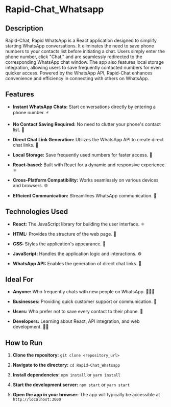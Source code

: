 # Rapid-Chat_Whatsapp

## Description

Rapid-Chat, Rapid WhatsApp is a React application designed to simplify starting WhatsApp conversations.  It eliminates the need to save phone numbers to your contacts list before initiating a chat.  Users simply enter the phone number, click "Chat," and are seamlessly redirected to the corresponding WhatsApp chat window.  The app also features local storage integration, allowing users to save frequently contacted numbers for even quicker access.  Powered by the WhatsApp API, Rapid-Chat enhances convenience and efficiency in connecting with others on WhatsApp.

## Features

* **Instant WhatsApp Chats:** Start conversations directly by entering a phone number. ⚡️

* **No Contact Saving Required:**  No need to clutter your phone's contact list. 🚫

* **Direct Chat Link Generation:** Utilizes the WhatsApp API to create direct chat links. 🔗

* **Local Storage:** Save frequently used numbers for faster access. 💾

* **React-based:** Built with React for a dynamic and responsive experience. ⚛️

* **Cross-Platform Compatibility:** Works seamlessly on various devices and browsers. 🌐

* **Efficient Communication:** Streamlines WhatsApp communication. 💨

## Technologies Used

* **React:**  The JavaScript library for building the user interface. ⚛️

* **HTML:**  Provides the structure of the web page. 🧱

* **CSS:** Styles the application's appearance. 💅

* **JavaScript:**  Handles the application logic and interactions. ⚙️

* **WhatsApp API:** Enables the generation of direct chat links. 🔗

## Ideal For

* **Anyone:** Who frequently chats with new people on WhatsApp. 🧑‍🤝‍🧑

* **Businesses:**  Providing quick customer support or communication. 🏢

* **Users:**  Who prefer not to save every contact to their phone. 📱

* **Developers:** Learning about React, API integration, and web development. 🧑‍💻

## How to Run

1. **Clone the repository:**  `git clone <repository_url>`

2. **Navigate to the directory:** `cd Rapid-Chat_Whatsapp`

3. **Install dependencies:** `npm install` or `yarn install`

4. **Start the development server:** `npm start` or `yarn start`

5. **Open the app in your browser:** The app will typically be accessible at `http://localhost:3000`



